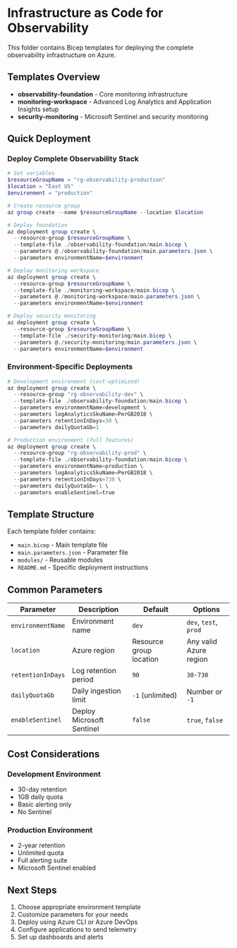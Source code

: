 # Infrastructure as Code for Observability

This folder contains Bicep templates for deploying the complete observability infrastructure on Azure.

## Templates Overview

- **observability-foundation** - Core monitoring infrastructure
- **monitoring-workspace** - Advanced Log Analytics and Application Insights setup
- **security-monitoring** - Microsoft Sentinel and security monitoring

## Quick Deployment

### Deploy Complete Observability Stack

```powershell
# Set variables
$resourceGroupName = "rg-observability-production"
$location = "East US"
$environment = "production"

# Create resource group
az group create --name $resourceGroupName --location $location

# Deploy foundation
az deployment group create \
  --resource-group $resourceGroupName \
  --template-file ./observability-foundation/main.bicep \
  --parameters @./observability-foundation/main.parameters.json \
  --parameters environmentName=$environment

# Deploy monitoring workspace
az deployment group create \
  --resource-group $resourceGroupName \
  --template-file ./monitoring-workspace/main.bicep \
  --parameters @./monitoring-workspace/main.parameters.json \
  --parameters environmentName=$environment

# Deploy security monitoring
az deployment group create \
  --resource-group $resourceGroupName \
  --template-file ./security-monitoring/main.bicep \
  --parameters @./security-monitoring/main.parameters.json \
  --parameters environmentName=$environment
```

### Environment-Specific Deployments

```powershell
# Development environment (cost-optimized)
az deployment group create \
  --resource-group "rg-observability-dev" \
  --template-file ./observability-foundation/main.bicep \
  --parameters environmentName=development \
  --parameters logAnalyticsSkuName=PerGB2018 \
  --parameters retentionInDays=30 \
  --parameters dailyQuotaGb=1

# Production environment (full features)
az deployment group create \
  --resource-group "rg-observability-prod" \
  --template-file ./observability-foundation/main.bicep \
  --parameters environmentName=production \
  --parameters logAnalyticsSkuName=PerGB2018 \
  --parameters retentionInDays=730 \
  --parameters dailyQuotaGb=-1 \
  --parameters enableSentinel=true
```

## Template Structure

Each template folder contains:
- `main.bicep` - Main template file
- `main.parameters.json` - Parameter file
- `modules/` - Reusable modules
- `README.md` - Specific deployment instructions

## Common Parameters

| Parameter | Description | Default | Options |
|-----------|-------------|---------|---------|
| `environmentName` | Environment name | `dev` | `dev`, `test`, `prod` |
| `location` | Azure region | Resource group location | Any valid Azure region |
| `retentionInDays` | Log retention period | `90` | `30-730` |
| `dailyQuotaGb` | Daily ingestion limit | `-1` (unlimited) | Number or `-1` |
| `enableSentinel` | Deploy Microsoft Sentinel | `false` | `true`, `false` |

## Cost Considerations

### Development Environment
- 30-day retention
- 1GB daily quota
- Basic alerting only
- No Sentinel

### Production Environment  
- 2-year retention
- Unlimited quota
- Full alerting suite
- Microsoft Sentinel enabled

## Next Steps

1. Choose appropriate environment template
2. Customize parameters for your needs
3. Deploy using Azure CLI or Azure DevOps
4. Configure applications to send telemetry
5. Set up dashboards and alerts
